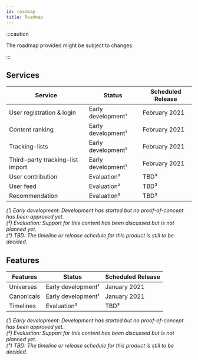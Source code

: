 ```yaml
---
id: roadmap
title: Roadmap
---
```


:::caution

The roadmap provided might be subject to changes.

:::

## Services

| Service | Status | Scheduled Release |
| --- | --- | --- | 
| User registration & login | Early development¹ | February 2021 |
| Content ranking | Early development¹ | February 2021 |
| Tracking-lists | Early development¹ | February 2021 |
| Third-party tracking-list import | Early development¹ | February 2021 |
| User contribution | Evaluation² | TBD³ |
| User feed | Evaluation² | TBD³ |
| Recommendation | Evaluation² | TBD³ |

*(¹) Early development: Development has started but no proof-of-concept has been approved yet.*  
*(²) Evaluation: Support for this content has been discussed but is not planned yet.*  
*(³) TBD: The timeline or release schedule for this product is still to be decided.*  

## Features

| Features | Status | Scheduled Release |
| --- | --- | --- | 
| Universes | Early development¹ | January 2021 |
| Canonicals | Early development¹ | January 2021 |
| Timelines | Evaluation² | TBD³ |

*(¹) Early development: Development has started but no proof-of-concept has been approved yet.*  
*(²) Evaluation: Support for this content has been discussed but is not planned yet.*  
*(³) TBD: The timeline or release schedule for this product is still to be decided.*  
